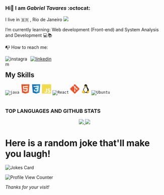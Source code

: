 ### Hi👋 I am *Gabriel Tavares* :octocat:
I live in :brazil: , Rio de Janeiro <img src="https://github.com/TheDudeThatCode/TheDudeThatCode/blob/master/Assets/Earth.gif" width="24px">

I’m currently learning: Web development (Front-end) and System Analysis and Development
:computer::books:

:mailbox_with_no_mail: How to reach me: 
<div dsplay="inline-block">
 
 
 <a href="https://www.instagram.com/">
    <img align="left" width="80px" src="https://i.ibb.co/qkGSp1D/instagram.png" alt="instagram" style="vertical-align:top;">
  </a> 
 
  <a href="https://www.linkedin.com/in/gbtavares">
    <img width="80px" src="https://i.ibb.co/RyZx12b/linkedin.png" alt="linkedin" style="vertical-align:top;">
  </a>
</div>


## My Skills
<code><img height="30" src="https://cdn.jsdelivr.net/gh/devicons/devicon/icons/java/java-plain.svg" alt="java"></code>
<code><img height="30" src="https://raw.githubusercontent.com/devicons/devicon/master/icons/html5/html5-original.svg" alt="html5"></code>
<code><img height="30" src="https://raw.githubusercontent.com/devicons/devicon/master/icons/css3/css3-original.svg" alt="css3"></code>
<code><img height="30" src="https://raw.githubusercontent.com/devicons/devicon/master/icons/javascript/javascript-plain.svg" alt="javascript"></code> <code><img height="30" src="https://cdn.jsdelivr.net/gh/devicons/devicon/icons/react/react-original.svg" alt="React"></code>  <code><img height="30" src="https://raw.githubusercontent.com/devicons/devicon/master/icons/git/git-original.svg" alt="git"></code> <code><img height="30" src="https://raw.githubusercontent.com/devicons/devicon/master/icons/linux/linux-original.svg" alt="Linux"></code>  <code><img height="30" src="https://cdn.jsdelivr.net/gh/devicons/devicon/icons/ubuntu/ubuntu-plain.svg" alt="Ubuntu"></code>  
<br>


### TOP LANGUAGES AND GITHUB STATS
<p align="center">
<a href="https://github.com/gbtavares">
  <img height="180em" src="https://github-readme-stats-eight-theta.vercel.app/api?username=gbtavares&show_icons=true&theme=algolia&include_all_commits=true&count_private=true"/>
  <img height="180em" src="https://github-readme-stats-eight-theta.vercel.app/api/top-langs/?username=gbtavares&layout=compact&langs_count=8&theme=algolia"/>
</a>
</p>

# Here is a random joke that'll make you laugh!
![Jokes Card](https://readme-jokes.vercel.app/api) 
 
![Profile View Counter](https://komarev.com/ghpvc/?username=gbtavares)


*Thanks for your visit!*



